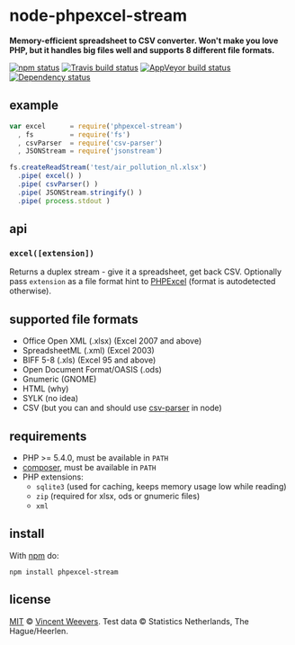 # node-phpexcel-stream

**Memory-efficient spreadsheet to CSV converter. Won't make you love PHP, but it handles big files well and supports 8 different file formats.**

[![npm status](http://img.shields.io/npm/v/phpexcel-stream.svg?style=flat-square)](https://www.npmjs.org/package/phpexcel-stream) [![Travis build status](https://img.shields.io/travis/vweevers/node-phpexcel-stream.svg?style=flat-square&label=travis)](http://travis-ci.org/vweevers/node-phpexcel-stream) [![AppVeyor build status](https://img.shields.io/appveyor/ci/vweevers/node-phpexcel-stream.svg?style=flat-square&label=appveyor)](https://ci.appveyor.com/project/vweevers/node-phpexcel-stream) [![Dependency status](https://img.shields.io/david/vweevers/node-phpexcel-stream.svg?style=flat-square)](https://david-dm.org/vweevers/node-phpexcel-stream)

## example

```js
var excel      = require('phpexcel-stream')
  , fs         = require('fs')
  , csvParser  = require('csv-parser')
  , JSONStream = require('jsonstream')

fs.createReadStream('test/air_pollution_nl.xlsx')
  .pipe( excel() )
  .pipe( csvParser() )
  .pipe( JSONStream.stringify() )
  .pipe( process.stdout )
```

## api

### `excel([extension])`

Returns a duplex stream - give it a spreadsheet, get back CSV. Optionally pass `extension` as a file format hint to [PHPExcel](https://github.com/PHPOffice/PHPExcel) (format is autodetected otherwise).

## supported file formats

- Office Open XML (.xlsx) (Excel 2007 and above)
- SpreadsheetML (.xml) (Excel 2003)
- BIFF 5-8 (.xls) (Excel 95 and above)
- Open Document Format/OASIS (.ods)
- Gnumeric (GNOME)
- HTML (why)
- SYLK (no idea)
- CSV (but you can and should use [csv-parser](https://npmjs.com/package/csv-parser) in node)

## requirements

- PHP >= 5.4.0, must be available in `PATH`
- [composer](https://getcomposer.org), must be available in `PATH`
- PHP extensions:
  - `sqlite3` (used for caching, keeps memory usage low while reading)
  - `zip` (required for xlsx, ods or gnumeric files)
  - `xml`

## install

With [npm](https://npmjs.org) do:

```
npm install phpexcel-stream
```

## license

[MIT](http://opensource.org/licenses/MIT) © [Vincent Weevers](http://vincentweevers.nl). Test data © Statistics Netherlands, The Hague/Heerlen.

